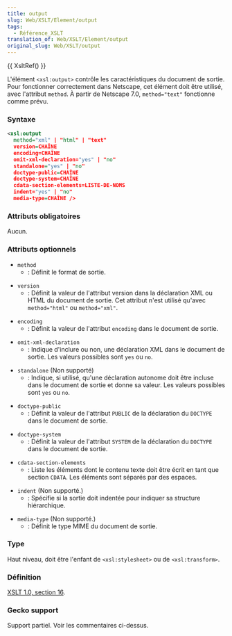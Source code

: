 ```yaml
---
title: output
slug: Web/XSLT/Element/output
tags:
  - Référence_XSLT
translation_of: Web/XSLT/Element/output
original_slug: Web/XSLT/output
---
```

{{ XsltRef() }}

L'élément `<xsl:output>` contrôle les caractéristiques du document de sortie. Pour fonctionner correctement dans Netscape, cet élément doit être utilisé, avec l'attribut `method`. À partir de Netscape 7.0, `method="text"` fonctionne comme prévu.

### Syntaxe

```xml
<xsl:output
  method="xml" | "html" | "text"
  version=CHAÎNE
  encoding=CHAÎNE
  omit-xml-declaration="yes" | "no"
  standalone="yes" | "no"
  doctype-public=CHAÎNE
  doctype-system=CHAÎNE
  cdata-section-elements=LISTE-DE-NOMS
  indent="yes" | "no"
  media-type=CHAÎNE />
```

### Attributs obligatoires

Aucun.

### Attributs optionnels

- `method`
  - : Définit le format de sortie.

<!---->

- `version`
  - : Définit la valeur de l'attribut version dans la déclaration XML ou HTML du document de sortie. Cet attribut n'est utilisé qu'avec `method="html"` ou `method="xml"`.

<!---->

- `encoding`
  - : Définit la valeur de l'attribut `encoding` dans le document de sortie.

<!---->

- `omit-xml-declaration`
  - : Indique d'inclure ou non, une déclaration XML dans le document de sortie. Les valeurs possibles sont `yes` ou `no`.

<!---->

- `standalone` (Non supporté)
  - : Indique, si utilisé, qu'une déclaration autonome doit être incluse dans le document de sortie et donne sa valeur. Les valeurs possibles sont `yes` ou `no`.

<!---->

- `doctype-public`
  - : Définit la valeur de l'attribut `PUBLIC` de la déclaration du `DOCTYPE` dans le document de sortie.

<!---->

- `doctype-system`
  - : Définit la valeur de l'attribut `SYSTEM` de la déclaration du `DOCTYPE` dans le document de sortie.

<!---->

- `cdata-section-elements`
  - : Liste les éléments dont le contenu texte doit être écrit en tant que section `CDATA`. Les éléments sont séparés par des espaces.

<!---->

- `indent` (Non supporté.)
  - : Spécifie si la sortie doit indentée pour indiquer sa structure hiérarchique.

<!---->

- `media-type` (Non supporté.)
  - : Définit le type MIME du document de sortie.

### Type

Haut niveau, doit être l'enfant de `<xsl:stylesheet>` ou de `<xsl:transform>`.

### Définition

[XSLT 1.0, section 16](http://www.w3.org/TR/xslt#output).

### Gecko support

Support partiel. Voir les commentaires ci-dessus.
